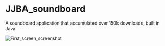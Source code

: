 # JJBA_soundboard

A soundboard application that accumulated over 150k downloads, built in Java.

![First_screen_screenshot](https://cdn.discordapp.com/attachments/290224972259917825/759812940579733554/icon.png)
